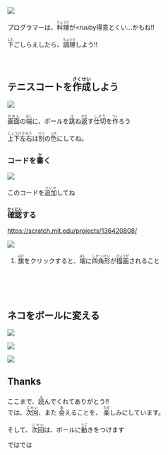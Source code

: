 ![](magic.png)

プログラマーは、<ruby>料理<rt>りょうり</rt></ruby>が<ruuby得意<rt>とくい</rt></ruby>...かもね!!

<ruby>下<rt>した</rt></ruby>ごしらえしたら、<ruby>調理<rt>ちょうり</rt></ruby>しよう!!



　
　　

## テニスコートを<ruby>作成<rt>さくせい</rt></ruby>しよう

![](v000.png)

<ruby>画面<rt>がめん</rt></ruby>の<ruby>端<rt>はし</rt></ruby>に、ボールを<ruby>跳<rt>は</rt></ruby>ね<ruby>返<rt>かえ</rt></ruby>す<ruby>仕切<rt>しきり</rt></ruby>を<ruby>作<rt>つく</rt></ruby>ろう


<ruby>上下左右<rt>じょうげさゆう</rt><ruby>は<ruby>別<rt>べつ</rt></ruby>の<ruby>色<rt>いろ</rt></ruby>にしてね。


### コードを<ruby>書<rt>か</rt></ruby>く

![](v001.png)

このコードを<ruby>追加<rt>ついか</rt></ruby>してね


### <ruby>確認<rt>かくにん</rt></ruby>する　
https://scratch.mit.edu/projects/136420808/

![](v002.png)

1. <ruby>旗<rt>はた</rt></ruby>をクリックすると、<ruby>端<rt>はし</rt></ruby>に<ruby>四角形<rt>しかっけい</rt></ruby>が<ruby>描画<rt>びょうが</rt></ruby>されること



　　　


　


## ネコをボールに変える
![](v101.png)

![](v102.png)

![](v103.png)




## Thanks
<div>
ここまで、<ruby>読<rt>よ</rt></ruby>んでくれてありがとう!!
</div>
<div>
では、<ruby>次回<rt>じかい</rt><ruby>、また
<ruby>会<rt>あ</rt></ruby>えることを、
<ruby>楽<rt>たの</rt></ruby>しみにしています。
</div>

そして、<ruby>次回<rt>じかい</rt></ruby>は、ボールに<ruby>動<rt>うご</rt></ruby>きをつけます

<div>
ではでは
</div>
